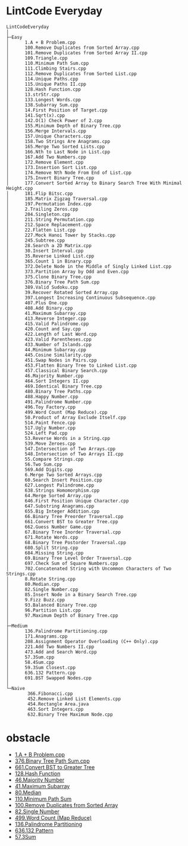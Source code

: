 # LintCode Everyday
```
LintCodeEveryday
│
├─Easy
│      1.A + B Problem.cpp
│      100.Remove Duplicates from Sorted Array.cpp
│      101.Remove Duplicates from Sorted Array II.cpp
│      109.Triangle.cpp
│      110.Minimum Path Sum.cpp
│      111.Climbing Stairs.cpp
│      112.Remove Duplicates from Sorted List.cpp
│      114.Unique Paths.cpp
│      115.Unique Paths II.cpp
│      128.Hash Function.cpp
│      13.strStr.cpp
│      133.Longest Words.cpp
│      138.Subarray Sum.cpp
│      14.First Position of Target.cpp
│      141.Sqrt(x).cpp
│      142.O(1) Check Power of 2.cpp
│      155.Minimum Depth of Binary Tree.cpp
│      156.Merge Intervals.cpp
│      157.Unique Characters.cpp
│      158.Two Strings Are Anagrams.cpp
│      165.Merge Two Sorted Lists.cpp
│      166.Nth to Last Node in List.cpp
│      167.Add Two Numbers.cpp
│      172.Remove Element.cpp
│      173.Insertion Sort List.cpp
│      174.Remove Nth Node From End of List.cpp
│      175.Invert Binary Tree.cpp
│      177.Convert Sorted Array to Binary Search Tree With Minimal Height.cpp
│      181.Flip Bitsc.cpp
│      185.Matrix Zigzag Traversal.cpp
│      197.Permutation Index.cpp
│      2.Trailing Zeros.cpp
│      204.Singleton.cpp
│      211.String Permutation.cpp
│      212.Space Replacement.cpp
│      22.Flatten List.cpp
│      227.Mock Hanoi Tower by Stacks.cpp
│      245.Subtree.cpp
│      28.Search a 2D Matrix.cpp
│      30.Insert Interval.cpp
│      35.Reverse Linked List.cpp
│      365.Count 1 in Binary.cpp
│      372.Delete Node in the Middle of Singly Linked List.cpp
│      373.Partition Array by Odd and Even.cpp
│      375.Clone Binary Tree.cpp
│      376.Binary Tree Path Sum.cpp
│      389.Valid Sudoku.cpp
│      39.Recover Rotated Sorted Array.cpp
│      397.Longest Increasing Continuous Subsequence.cpp
│      407.Plus One.cpp
│      408.Add Binary.cpp
│      41.Maximum Subarray.cpp
│      413.Reverse Integer.cpp
│      415.Valid Palindrome.cpp
│      420.Count and Say.cpp
│      422.Length of Last Word.cpp
│      423.Valid Parentheses.cpp
│      433.Number of Islands.cpp
│      44.Minimum Subarray.cpp
│      445.Cosine Similarity.cpp
│      451.Swap Nodes in Pairs.cpp
│      453.Flatten Binary Tree to Linked List.cpp
│      457.Classical Binary Search.cpp
│      46.Majority Number.cpp
│      464.Sort Integers II.cpp
│      469.Identical Binary Tree.cpp
│      480.Binary Tree Paths.cpp
│      488.Happy Number.cpp
│      491.Palindrome Number.cpp
│      496.Toy Factory.cpp
│      499.Word Count (Map Reduce).cpp
│      50.Product of Array Exclude Itself.cpp
│      514.Paint Fence.cpp
│      517.Ugly Number.cpp
│      524.Left Pad.cpp
│      53.Reverse Words in a String.cpp
│      539.Move Zeroes.cpp
│      547.Intersection of Two Arrays.cpp
│      548.Intersection of Two Arrays II.cpp
│      55.Compare Strings.cpp
│      56.Two Sum.cpp
│      569.Add Digits.cpp
│      6.Merge Two Sorted Arrays.cpp
│      60.Search Insert Position.cpp
│      627.Longest Palindrome.cpp
│      638.Strings Homomorphism.cpp
│      64.Merge Sorted Array.cpp
│      646.First Position Unique Character.cpp
│      647.Substring Anagrams.cpp
│      655.Big Integer Addition.cpp
│      66.Binary Tree Preorder Traversal.cpp
│      661.Convert BST to Greater Tree.cpp
│      662.Guess Number Game.cpp
│      67.Binary Tree Inorder Traversal.cpp
│      671.Rotate Words.cpp
│      68.Binary Tree Postorder Traversal.cpp
│      680.Split String.cpp
│      684.Missing String.cpp
│      69.Binary Tree Level Order Traversal.cpp
│      697.Check Sum of Square Numbers.cpp
│      702.Concatenated String with Uncommon Characters of Two Strings.cpp
│      8.Rotate String.cpp
│      80.Median.cpp
│      82.Single Number.cpp
│      85.Insert Node in a Binary Search Tree.cpp
│      9.Fizz Buzz.cpp
│      93.Balanced Binary Tree.cpp
│      96.Partition List.cpp
│      97.Maximum Depth of Binary Tree.cpp
│
├─Medium
│      136.Palindrome Partitioning.cpp
│      171.Anagrams.cpp
│      208.Assignment Operator Overloading (C++ Only).cpp
│      221.Add Two Numbers II.cpp
│      473.Add and Search Word.cpp
│      57.3Sum.cpp
│      58.4Sum.cpp
│      59.3Sum Closest.cpp
│      636.132 Pattern.cpp
│      691.BST Swapped Nodes.cpp
│
└─Naive
        366.Fibonacci.cpp
        452.Remove Linked List Elements.cpp
        454.Rectangle Area.java
        463.Sort Integers.cpp
        632.Binary Tree Maximum Node.cpp
```
# obstacle
- [1.A + B Problem.cpp](http://lintcode.com/problem/a-b-problem)
- [376.Binary Tree Path Sum.cpp](http://lintcode.com/problem/binary-tree-path-sum)
- [661.Convert BST to Greater Tree](http://lintcode.com/problem/convert-bst-to-greater-tree)
- [128.Hash Function](http://lintcode.com/en/problem/hash-function/)
- [46.Majority Number](http://lintcode.com/problem/majority-number)
- [41.Maximum Subarray](http://lintcode.com/problem/maximum-subarray)
- [80.Median](http://lintcode.com/en/problem/median/)
- [110.Minimum Path Sum](http://lintcode.com/en/problem/minimum-path-sum/)
- [100.Remove Duplicates from Sorted Array](http://lintcode.com/en/problem/remove-duplicates-from-sorted-array/)
- [82.Single Number](http://lintcode.com/en/problem/single-number/)
- [499.Word Count (Map Reduce)](http://lintcode.com/en/problem/word-count-map-reduce/)
- [136.Palindrome Partitioning](http://lintcode.com/en/problem/palindrome-partitioning/)
- [636.132 Pattern](http://lintcode.com/en/problem/132-pattern/)
- [57.3Sum](http://lintcode.com/problem/3sum)
